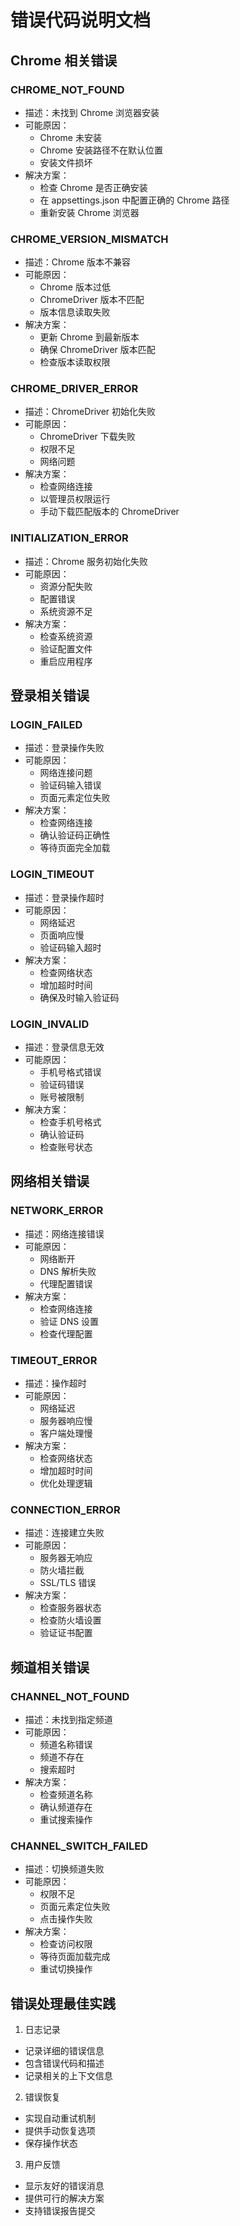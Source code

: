 # 错误代码说明文档

## Chrome 相关错误

### CHROME_NOT_FOUND
- 描述：未找到 Chrome 浏览器安装
- 可能原因：
  - Chrome 未安装
  - Chrome 安装路径不在默认位置
  - 安装文件损坏
- 解决方案：
  - 检查 Chrome 是否正确安装
  - 在 appsettings.json 中配置正确的 Chrome 路径
  - 重新安装 Chrome 浏览器

### CHROME_VERSION_MISMATCH
- 描述：Chrome 版本不兼容
- 可能原因：
  - Chrome 版本过低
  - ChromeDriver 版本不匹配
  - 版本信息读取失败
- 解决方案：
  - 更新 Chrome 到最新版本
  - 确保 ChromeDriver 版本匹配
  - 检查版本读取权限

### CHROME_DRIVER_ERROR
- 描述：ChromeDriver 初始化失败
- 可能原因：
  - ChromeDriver 下载失败
  - 权限不足
  - 网络问题
- 解决方案：
  - 检查网络连接
  - 以管理员权限运行
  - 手动下载匹配版本的 ChromeDriver

### INITIALIZATION_ERROR
- 描述：Chrome 服务初始化失败
- 可能原因：
  - 资源分配失败
  - 配置错误
  - 系统资源不足
- 解决方案：
  - 检查系统资源
  - 验证配置文件
  - 重启应用程序

## 登录相关错误

### LOGIN_FAILED
- 描述：登录操作失败
- 可能原因：
  - 网络连接问题
  - 验证码输入错误
  - 页面元素定位失败
- 解决方案：
  - 检查网络连接
  - 确认验证码正确性
  - 等待页面完全加载

### LOGIN_TIMEOUT
- 描述：登录操作超时
- 可能原因：
  - 网络延迟
  - 页面响应慢
  - 验证码输入超时
- 解决方案：
  - 检查网络状态
  - 增加超时时间
  - 确保及时输入验证码

### LOGIN_INVALID
- 描述：登录信息无效
- 可能原因：
  - 手机号格式错误
  - 验证码错误
  - 账号被限制
- 解决方案：
  - 检查手机号格式
  - 确认验证码
  - 检查账号状态

## 网络相关错误

### NETWORK_ERROR
- 描述：网络连接错误
- 可能原因：
  - 网络断开
  - DNS 解析失败
  - 代理配置错误
- 解决方案：
  - 检查网络连接
  - 验证 DNS 设置
  - 检查代理配置

### TIMEOUT_ERROR
- 描述：操作超时
- 可能原因：
  - 网络延迟
  - 服务器响应慢
  - 客户端处理慢
- 解决方案：
  - 检查网络状态
  - 增加超时时间
  - 优化处理逻辑

### CONNECTION_ERROR
- 描述：连接建立失败
- 可能原因：
  - 服务器无响应
  - 防火墙拦截
  - SSL/TLS 错误
- 解决方案：
  - 检查服务器状态
  - 检查防火墙设置
  - 验证证书配置

## 频道相关错误

### CHANNEL_NOT_FOUND
- 描述：未找到指定频道
- 可能原因：
  - 频道名称错误
  - 频道不存在
  - 搜索超时
- 解决方案：
  - 检查频道名称
  - 确认频道存在
  - 重试搜索操作

### CHANNEL_SWITCH_FAILED
- 描述：切换频道失败
- 可能原因：
  - 权限不足
  - 页面元素定位失败
  - 点击操作失败
- 解决方案：
  - 检查访问权限
  - 等待页面加载完成
  - 重试切换操作

## 错误处理最佳实践

1. 日志记录
- 记录详细的错误信息
- 包含错误代码和描述
- 记录相关的上下文信息

2. 错误恢复
- 实现自动重试机制
- 提供手动恢复选项
- 保存操作状态

3. 用户反馈
- 显示友好的错误消息
- 提供可行的解决方案
- 支持错误报告提交 